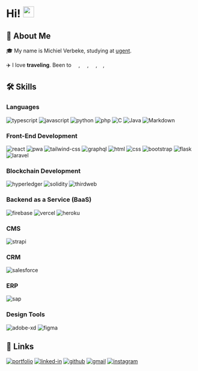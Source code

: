 # Hi! <img src="https://media.giphy.com/media/hvRJCLFzcasrR4ia7z/giphy.gif" width="29px" height="29px">

## 🚀 About Me

🎓 My name is Michiel Verbeke, studying at [ugent](https://studiekiezer.ugent.be/2023/schakelprogramma-tot-master-of-science-in-de-industriele-wetenschappen-informatica). 

✈️ I love **traveling**. Been to <img src="https://upload.wikimedia.org/wikipedia/commons/thumb/a/af/Flag_of_South_Africa.svg/2560px-Flag_of_South_Africa.svg.png" width="15px" height="10px">, <img src="https://upload.wikimedia.org/wikipedia/commons/thumb/5/5c/Flag_of_Portugal.svg/1920px-Flag_of_Portugal.svg.png" width="15px" height="10px">, <img src="https://upload.wikimedia.org/wikipedia/commons/thumb/9/9a/Flag_of_Spain.svg/1280px-Flag_of_Spain.svg.png" width="15px" height="10px">,<img src="https://upload.wikimedia.org/wikipedia/commons/thumb/c/c0/Flag_of_People%27s_Republic_of_Bulgaria_%281948%29.png/640px-Flag_of_People%27s_Republic_of_Bulgaria_%281948%29.png" width="15px" height="10px">, <img src="https://upload.wikimedia.org/wikipedia/commons/2/20/Flag_of_the_Netherlands.svg" width="15px" height="10px">

## 🛠️ Skills

### Languages

![typescript](https://img.shields.io/badge/TypeScript-3178C6?style=for-the-badge&logo=typescript&logoColor=white)
![javascript](https://img.shields.io/badge/JavaScript-323330?style=for-the-badge&logo=javascript&logoColor=F7DF1E)
![python](https://img.shields.io/badge/Python-3776AB?style=for-the-badge&logo=python&logoColor=white)
![php](https://img.shields.io/badge/PHP-787cb4?style=for-the-badge&logo=php&logoColor=white)
![C](https://img.shields.io/badge/c-%2300599C.svg?style=for-the-badge&logo=c&logoColor=white)
![Java](https://img.shields.io/badge/java-%23ED8B00.svg?style=for-the-badge&logo=openjdk&logoColor=white)
![Markdown](https://img.shields.io/badge/markdown-%23000000.svg?style=for-the-badge&logo=markdown&logoColor=white)

### Front-End Development

![react](https://img.shields.io/badge/React-white?style=for-the-badge&logo=react&logoColor=01D8FF)
![pwa](https://img.shields.io/badge/Progressive_Web_App-4285F4?style=for-the-badge&logo=googlechrome&logoColor=white)
![tailwind-css](https://img.shields.io/badge/tailwind_css-06B6D4?style=for-the-badge&logo=tailwind-css&logoColor=white)
![graphql](https://img.shields.io/badge/GraphQL-E434AA?style=for-the-badge&logo=graphql&logoColor=white)
![html](https://img.shields.io/badge/HTML5-E34F26?style=for-the-badge&logo=html5&logoColor=white)
![css](https://img.shields.io/badge/CSS3-1572B6?style=for-the-badge&logo=css3&logoColor=white)
![bootstrap](https://img.shields.io/badge/Bootstrap-563D7C?style=for-the-badge&logo=bootstrap&logoColor=white)
![flask](https://img.shields.io/badge/flask-e8e4c9?style=for-the-badge&logo=flask&logoColor=black)
![laravel](https://img.shields.io/badge/laravel-e63728?style=for-the-badge&logo=laravel&logoColor=white)


### Blockchain Development

![hyperledger](https://img.shields.io/badge/Hyperledger-021a23?style=for-the-badge&logo=hyperledger&logoColor=white)
![solidity](https://img.shields.io/badge/Solidity-363636?style=for-the-badge&logo=solidity&logoColor=white)
![thirdweb](https://img.shields.io/badge/Thirdweb-0B031C?style=for-the-badge&logo=thirdweb&logoColor=A30BB1)


### Backend as a Service (BaaS)

![firebase](https://img.shields.io/badge/Firebase-ffaa00?style=for-the-badge&logo=Firebase&logoColor=white)
![vercel](https://img.shields.io/badge/Vercel-000000?style=for-the-badge&logo=Vercel&logoColor=white)
![heroku](https://img.shields.io/badge/Heroku-430098?style=for-the-badge&logo=heroku&logoColor=white)

### CMS
![strapi](https://img.shields.io/badge/strapi-4C25D9?style=for-the-badge&logo=strapi&logoColor=white)

### CRM
![salesforce](https://img.shields.io/badge/Salesforce-0B031C?style=for-the-badge&logo=salesforce&logoColor=269CD9)

### ERP
![sap](https://img.shields.io/badge/sap-white?style=for-the-badge&logo=sap&logoColor=269CD9)

### Design Tools

![adobe-xd](https://img.shields.io/badge/adobe_xd-470137?style=for-the-badge&logo=adobe-xd&logoColor=white)
![figma](https://img.shields.io/badge/figma-000000?style=for-the-badge&logo=figma&logoColor=white)

## 🔗 Links

[![portfolio](https://img.shields.io/badge/Portfolio-5340ff?style=for-the-badge&logo=Google-chrome&logoColor=white)](https://michielverbeke.com)
[![linked-in](https://img.shields.io/badge/Linked_In-0077B5?style=for-the-badge&logo=LinkedIn&logoColor=white)](https://www.linkedin.com/in/michielverbeke7/)
[![github](https://img.shields.io/badge/GitHub-000000?style=for-the-badge&logo=GitHub&logoColor=white)](https://github.com/michielv7)
[![gmail](https://img.shields.io/badge/Gmail-D14836?style=for-the-badge&logo=Gmail&logoColor=white)](mailto:https://github.com/michielv7)
[![instagram](https://img.shields.io/badge/Instagram-E4405F?style=for-the-badge&logo=instagram&logoColor=white)]([https://www.instagram.com/tapajyotib/](https://www.instagram.com/michiel_verbeke_/))
